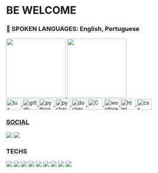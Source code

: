 # BE WELCOME

### 💬 SPOKEN LANGUAGES: English, Portuguese

<div>
  <a href="https://github.com/victorkolis">
  <img height="160em" src="https://github-readme-stats.vercel.app/api?username=victorkolis&show_icons=true&theme=monokai&include_all_commits=true&count_private=true"/>
  <img height="160em" src="https://github-readme-stats.vercel.app/api/top-langs/?username=victorkolis&layout=compact&langs_count=7&theme=monokai"/>
</div>
<div> 
  <img align="center" src="https://icongr.am/devicon/linux-original.svg?size=128&color=currentColorr" height="30" width="40" alt="tux"/>
  <img align="center" src="https://icongr.am/devicon/gitlab-original.svg?size=128&color=currentColor" height="30" width="40" alt="gitlab"/>
  <img align="center" src="https://icongr.am/devicon/python-original.svg?size=128&color=currentColor" height="30" width="40" alt="python"/>
  <img align="center" src="https://icongr.am/devicon/pycharm-original.svg?size=128&color=currentColor" height="30" width="40" alt="pycharm"/>
  <img align="center" src="https://icongr.am/devicon/docker-original.svg?size=128&color=currentColor" height="30" width="40" alt="docker"/>
  <img align="center" src="https://icongr.am/devicon/c-original.svg?size=128&color=currentColor" height="30" width="40" alt="C"/>
  <img align="center" src="https://icongr.am/devicon/wordpress-plain.svg?size=128&color=currentColor" height="30" width="40" alt="wordpress"/>
  <img align="center" src="https://icongr.am/devicon/html5-original.svg?size=128&color=currentColor" height="30" width="40" alt="html"/>
  <img align="center" src="https://icongr.am/devicon/css3-original.svg?size=128&color=currentColor" height="30" width="40" alt="css"/>
</div>


  ### SOCIAL
<div>
  <a href = "mailto:victorkolis@protonmail.com"><img src="https://img.shields.io/badge/ProtonMail-8B89CC?style=for-the-badge&logo=protonmail&logoColor=white" target="_blank"></a>
  <a href="https://www.linkedin.com/in/victorkolis/" target="_blank"><img src="https://img.shields.io/badge/-LinkedIn-%230077B5?style=for-the-badge&logo=linkedin&logoColor=white" target="_blank"></a>
</div>
  
  ### TECHS
<div>
  <a href="https://github.com/victorkolis" target="_blank"><img src="https://img.shields.io/badge/Linux-FCC624?style=for-the-badge&logo=linux&logoColor=black" target="_blank"></a>
  <a href="https://github.com/victorkolis" target="_blank"><img src="https://img.shields.io/badge/pycharm-143?style=for-the-badge&logo=pycharm&logoColor=black&color=black&labelColor=green" target="_blank"></a>
  <a href="https://github.com/victorkolis" target="_blank"><img src="https://img.shields.io/badge/manjaro-35BF5C?style=for-the-badge&logo=manjaro&logoColor=white" target="_blank"></a>
  <a href="https://github.com/victorkolis" target="_blank"><img src="https://img.shields.io/badge/mac%20os-000000?style=for-the-badge&logo=apple&logoColor=white" target="_blank"></a>
  <a href="https://github.com/victorkolis" target="_blank"><img src="https://img.shields.io/badge/Ubuntu-E95420?style=for-the-badge&logo=ubuntu&logoColor=white" target="_blank"></a>
  <a href="https://github.com/victorkolis" target="_blank"><img src="https://img.shields.io/badge/Tor_Browser-7D4698?style=for-the-badge&logo=Tor-Browser&logoColor=white" target="_blank"></a>
  <a href="https://github.com/victorkolis" target="_blank"><img src="https://img.shields.io/badge/Firefox_Browser-FF7139?style=for-the-badge&logo=Firefox-Browser&logoColor=white" target="_blank"></a>
  <a href="https://github.com/victorkolis" target="_blank"><img src="https://img.shields.io/badge/fastapi-109989?style=for-the-badge&logo=FASTAPI&logoColor=white" target="_blank"></a>
  <a href="https://github.com/victorkolis" target="_blank"><img src="https://img.shields.io/badge/IntelliJIDEA-000000.svg?style=for-the-badge&logo=intellij-idea&logoColor=white" target="_blank"></a>
</div>

<!--
**victorkolis/victorkolis** is a ✨ _special_ ✨ repository because its `README.md` (this file) appears on your GitHub profile.

Here are some ideas to get you started:

- 🔭 I’m currently working on ...
- 🌱 I’m currently learning ...
- 👯 I’m looking to collaborate on ...
- 🤔 I’m looking for help with ...
- 💬 Ask me about ...
- 📫 How to reach me: ...
- 😄 Pronouns: ...
- ⚡ Fun fact: ...
-->
